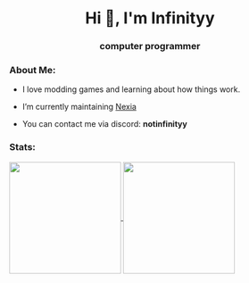 <h1 align="center">Hi 👋, I'm Infinityy</h1>
<h3 align="center">computer programmer</h3>

<h3 align="left">About Me:</h3>

- I love modding games and learning about how things work.

- I’m currently maintaining [Nexia](https://github.com/nexia-cts)

- You can contact me via discord: **notinfinityy**

<h3 align="left">Stats:</h3>
<a href="https://github.com/anuraghazra/github-readme-stats">
  <img height=200 align="center" src="https://github-readme-stats.vercel.app/api?username=Inf1nityy&show_icons=true&theme=transparent" />
  <img height=200 align="center" src="https://github-readme-stats.vercel.app/api/top-langs/?username=Inf1nityy&layout=compact&langs_count=8&theme=transparent" />
</a>
